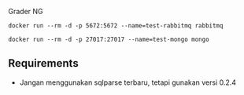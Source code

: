 Grader NG

```
docker run --rm -d -p 5672:5672 --name=test-rabbitmq rabbitmq
```

```
docker run --rm -d -p 27017:27017 --name=test-mongo mongo
```

## Requirements
* Jangan menggunakan sqlparse terbaru, tetapi gunakan versi 0.2.4